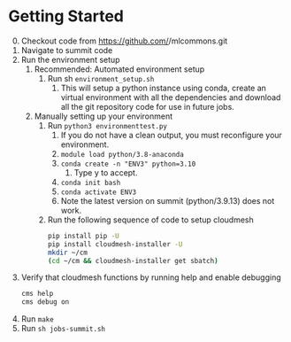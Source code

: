 
# Getting Started


0. Checkout code from https://github.com/<ORG>/mlcommons.git
1. Navigate to summit code
2. Run the environment setup
   1. Recommended: Automated environment setup
      1. Run sh `environment_setup.sh`
         1. This will setup a python instance using conda, create an virtual environment with all the dependencies and download all the git repository code for use in future jobs.
   2. Manually setting up your environment
      1. Run `python3 environmenttest.py`
         1. If you do not have a clean output, you must reconfigure your environment.
         2. `module load python/3.8-anaconda`
         3. `conda create -n "ENV3" python=3.10`
            1. Type y to accept.
         4. `conda init bash`
         5. `conda activate ENV3`
         6. Note the latest version on summit (python/3.9.13) does not work.
      2. Run the following sequence of code to setup cloudmesh
         ```bash
         pip install pip -U
         pip install cloudmesh-installer -U
         mkdir ~/cm
         (cd ~/cm && cloudmesh-installer get sbatch)
         ```
3. Verify that cloudmesh functions by running help and enable debugging
   ```bash
   cms help
   cms debug on
   ```
4. Run `make`
5. Run `sh jobs-summit.sh`